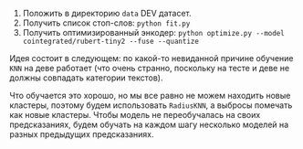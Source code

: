1. Положить в директорию `data` DEV датасет.
2. Получить список стоп-слов: `python fit.py`
3. Получить оптимизированный энкодер: `python optimize.py --model cointegrated/rubert-tiny2 --fuse --quantize`

Идея состоит в следующем: по какой-то невиданной причине обучение `KNN` на деве работает (что очень странно, поскольку на тесте и деве не должны совпадать категории текстов).

Что обучается это хорошо, но мы все равно не можем находить новые кластеры, поэтому будем использовать `RadiusKNN`, а выбросы помечать как новые кластеры. Чтобы модель не переобучалась на своих предсказаниях, будем обучать на каждом шагу несколько моделей на разных предыдущих предсказаниях.